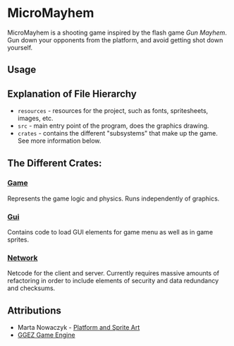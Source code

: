 # MicroMayhem
MicroMayhem is a shooting game inspired by the flash game *Gun Mayhem*.
Gun down your opponents from the platform, and avoid getting shot down yourself.

## Usage

## Explanation of File Hierarchy
- `resources` - resources for the project, such as fonts, spritesheets, images, etc.
- `src` - main entry point of the program, does the graphics drawing.
- `crates` - contains the different "subsystems" that make up the game. See more information below.

## The Different Crates:
### [Game](./crates/game/)
Represents the game logic and physics. Runs independently of graphics.

### [Gui](./crates/gui/)
Contains code to load GUI elements for game menu as well as in game sprites.

### [Network](./crates/network/)
Netcode for the client and server. Currently requires massive amounts of refactoring
in order to include elements of security and data redundancy and checksums.

## Attributions
- Marta Nowaczyk - [Platform and Sprite Art](https://opengameart.org/users/aetherna)
- [GGEZ Game Engine](https://github.com/ggez/ggez)
